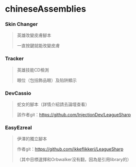 chineseAssemblies
=================
### Skin Changer  
> 英雄改變皮膚腳本  
>  
> 一直按鍵就能改變皮膚

### Tracker  
> 英雄技能CD檢測
>  
> 眼位（包括飾品眼）及陷阱顯示

### DevCassio
> 蛇女的腳本（詳情介紹請去論壇查看）
> 
> 該作者git：https://github.com/InjectionDev/LeagueSharp

### EasyEzreal 
> 伊澤的獨立腳本
> 
> 作者git：https://github.com/ikkeflikkeri/LeagueSharp 
> 
> （其中目標選擇和Orbwalker沒有翻，因為是引用library的）